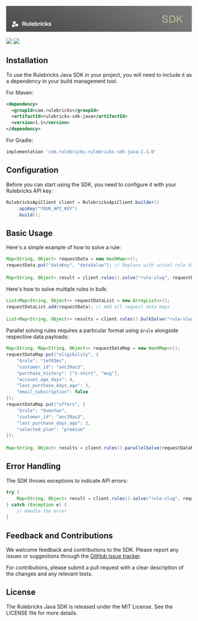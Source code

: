 ![Banner](banner.png)

<p>
    <a href="https://search.maven.org/artifact/com.rulebricks/rulebricks-sdk-java" alt="Maven Central">
        <img src="https://img.shields.io/maven-central/v/com.rulebricks/rulebricks-sdk-java" /></a>
    <a href="https://github.com/rulebricks/java-sdk" alt="License">
        <img src="https://img.shields.io/github/license/rulebricks/java-sdk" /></a>
</p>

## Installation

To use the Rulebricks Java SDK in your project, you will need to include it as a dependency in your build management tool.

For Maven:

```xml
<dependency>
  <groupId>com.rulebricks</groupId>
  <artifactId>rulebricks-sdk-java</artifactId>
  <version>1.1</version>
</dependency>
```

For Gradle:

```groovy
implementation 'com.rulebricks:rulebricks-sdk-java:1.1.0'
```

## Configuration

Before you can start using the SDK, you need to configure it with your Rulebricks API key:

```java
RulebricksApiClient client = RulebricksApiClient.builder()
    .apiKey("YOUR_API_KEY")
    .build();
```

## Basic Usage

Here's a simple example of how to solve a rule:

```java
Map<String, Object> requestData = new HashMap<>();
requestData.put("dataKey", "dataValue"); // Replace with actual rule data keys and values

Map<String, Object> result = client.rules().solve("rule-slug", requestData);
```

Here's how to solve multiple rules in bulk:

```java
List<Map<String, Object>> requestDataList = new ArrayList<>();
requestDataList.add(requestData); // Add all request data maps

List<Map<String, Object>> results = client.rules().bulkSolve("rule-slug", requestDataList);
```

Parallel solving rules requires a particular format using `$rule` alongside respective data payloads:

```java
Map<String, Map<String, Object>> requestDataMap = new HashMap<>();
requestDataMap.put("eligibility", {
    "$rule": "1ef03ms",
    "customer_id": "anc39as3",
    "purchase_history": ["t-shirt", "mug"],
    "account_age_days": 4,
    "last_purchase_days_ago": 3,
    "email_subscription": false
});
requestDataMap.put("offers", {
    "$rule": "OvmsYwn",
    "customer_id": "anc39as3",
    "last_purchase_days_ago": 3,
    "selected_plan": "premium"
});

Map<String, Object> results = client.rules().parallelSolve(requestDataMap);
```

## Error Handling

The SDK throws exceptions to indicate API errors:

```java
try {
    Map<String, Object> result = client.rules().solve("rule-slug", requestData);
} catch (Exception e) {
    // Handle the error
}
```

## Feedback and Contributions

We welcome feedback and contributions to the SDK. Please report any issues or suggestions through the [GitHub issue tracker](https://github.com/rulebricks/java-sdk/issues).

For contributions, please submit a pull request with a clear description of the changes and any relevant tests.

## License

The Rulebricks Java SDK is released under the MIT License. See the LICENSE file for more details.
